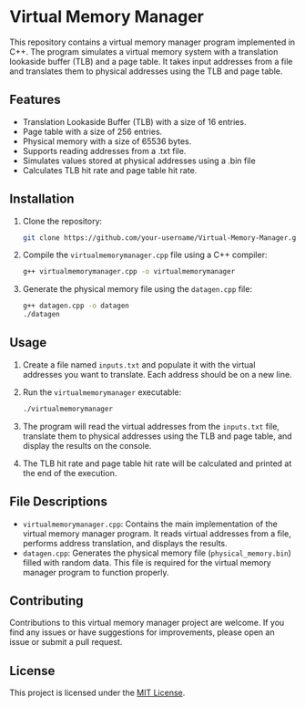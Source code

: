 # Virtual Memory Manager

This repository contains a virtual memory manager program implemented in C++. The program simulates a virtual memory system with a translation lookaside buffer (TLB) and a page table. It takes input addresses from a file and translates them to physical addresses using the TLB and page table.

## Features

- Translation Lookaside Buffer (TLB) with a size of 16 entries.
- Page table with a size of 256 entries.
- Physical memory with a size of 65536 bytes.
- Supports reading addresses from a .txt file.
- Simulates values stored at physical addresses using a .bin file
- Calculates TLB hit rate and page table hit rate.

## Installation

1. Clone the repository:

   ```bash
   git clone https://github.com/your-username/Virtual-Memory-Manager.git
   ```

2. Compile the `virtualmemorymanager.cpp` file using a C++ compiler:

   ```bash
   g++ virtualmemorymanager.cpp -o virtualmemorymanager
   ```

3. Generate the physical memory file using the `datagen.cpp` file:

   ```bash
   g++ datagen.cpp -o datagen
   ./datagen
   ```

## Usage

1. Create a file named `inputs.txt` and populate it with the virtual addresses you want to translate. Each address should be on a new line.

2. Run the `virtualmemorymanager` executable:

   ```bash
   ./virtualmemorymanager
   ```

3. The program will read the virtual addresses from the `inputs.txt` file, translate them to physical addresses using the TLB and page table, and display the results on the console.

4. The TLB hit rate and page table hit rate will be calculated and printed at the end of the execution.

## File Descriptions

- `virtualmemorymanager.cpp`: Contains the main implementation of the virtual memory manager program. It reads virtual addresses from a file, performs address translation, and displays the results.
- `datagen.cpp`: Generates the physical memory file (`physical_memory.bin`) filled with random data. This file is required for the virtual memory manager program to function properly.

## Contributing

Contributions to this virtual memory manager project are welcome. If you find any issues or have suggestions for improvements, please open an issue or submit a pull request.

## License

This project is licensed under the [MIT License](LICENSE).
